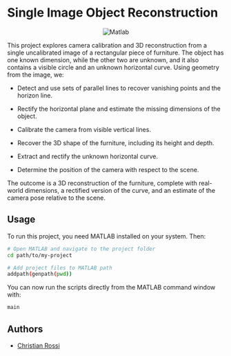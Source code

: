 
# Single Image Object Reconstruction

<div align="center">
    <img src="https://img.shields.io/badge/Matlab-3776AB?logo=matlab&logoColor=white&style=for-the-badge" alt="Matlab"> 
</div>

This project explores camera calibration and 3D reconstruction from a single uncalibrated image of a rectangular piece of furniture. The object has one known dimension, while the other two are unknown, and it also contains a visible circle and an unknown horizontal curve. Using geometry from the image, we:
- Detect and use sets of parallel lines to recover vanishing points and the horizon line.

- Rectify the horizontal plane and estimate the missing dimensions of the object.

- Calibrate the camera from visible vertical lines.

- Recover the 3D shape of the furniture, including its height and depth.

- Extract and rectify the unknown horizontal curve.

- Determine the position of the camera with respect to the scene.

The outcome is a 3D reconstruction of the furniture, complete with real-world dimensions, a rectified version of the curve, and an estimate of the camera pose relative to the scene.

## Usage

To run this project, you need MATLAB installed on your system. 
Then:

```bash
# Open MATLAB and navigate to the project folder
cd path/to/my-project

# Add project files to MATLAB path
addpath(genpath(pwd))
```
You can now run the scripts directly from the MATLAB command window with: 
```bash
main
```

## Authors

- [Christian Rossi](https://github.com/Chri060)
